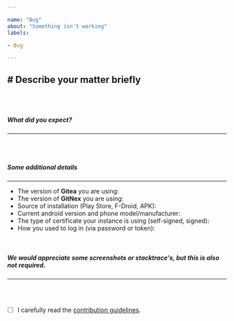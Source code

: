 ```yaml
---

name: "Bug"
about: "Something isn't working"
labels:

- Bug

---
```


## # Describe your matter briefly
<br><br>

##### What did you expect?
---
<br><br>

##### Some additional details
---

* The version of **Gitea** you are using: 
* The version of **GitNex** you are using: 
* Source of installation (Play Store, F-Droid, APK): 
* Current android version and phone model/manufacturer: 
* The type of certificate your instance is using (self-signed, signed): 
* How you used to log in (via password or token): 
<br>

##### We would appreciate some screenshots or stacktrace's, but this is also not required.
---
<!-- Screenshots and stacktrace's can go here. -->
<br><br>

- [ ] I carefully read the [contribution guidelines](https://codeberg.org/gitnex/GitNex/wiki/Contributing).
<br>

<!-- Thank you for your time. -->
